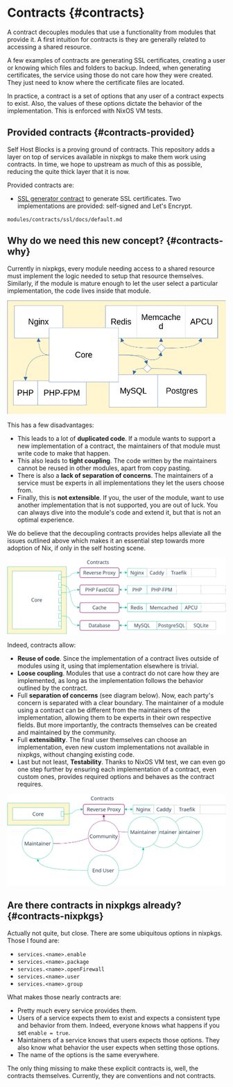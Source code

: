 # Contracts {#contracts}

A contract decouples modules that use a functionality from modules that provide it. A first
intuition for contracts is they are generally related to accessing a shared resource.

A few examples of contracts are generating SSL certificates, creating a user or knowing which files
and folders to backup. Indeed, when generating certificates, the service using those do not care how
they were created. They just need to know where the certificate files are located.

In practice, a contract is a set of options that any user of a contract expects to exist. Also, the
values of these options dictate the behavior of the implementation. This is enforced with NixOS VM
tests.

## Provided contracts {#contracts-provided}

Self Host Blocks is a proving ground of contracts. This repository adds a layer on top of services
available in nixpkgs to make them work using contracts. In time, we hope to upstream as much of this
as possible, reducing the quite thick layer that it is now.

Provided contracts are:

- [SSL generator contract](contracts-ssl.html) to generate SSL certificates. Two implementations are provided: self-signed and Let's Encrypt.

```{=include=} chapters html:into-file=//contracts-ssl.html
modules/contracts/ssl/docs/default.md
```

## Why do we need this new concept? {#contracts-why}

Currently in nixpkgs, every module needing access to a shared resource must implement the logic
needed to setup that resource themselves. Similarly, if the module is mature enough to let the user
select a particular implementation, the code lives inside that module.

![](./assets/contracts_before.png "A module composed of a core logic and a lot of peripheral logic.")

This has a few disadvantages:

- This leads to a lot of **duplicated code**. If a module wants to support a new implementation of a
contract, the maintainers of that module must write code to make that happen.
- This also leads to **tight coupling**. The code written by the maintainers cannot be reused in
  other modules, apart from copy pasting.
- There is also a **lack of separation of concerns**. The maintainers of a service must be experts
  in all implementations they let the users choose from.
- Finally, this is **not extensible**. If you, the user of the module, want to use another
  implementation that is not supported, you are out of luck. You can always dive into the module's
  code and extend it, but that is not an optimal experience.

We do believe that the decoupling contracts provides helps alleviate all the issues outlined above
which makes it an essential step towards more adoption of Nix, if only in the self hosting scene.

![](./assets/contracts_after.png "A module containing only logic using peripheral logic through contracts.")

Indeed, contracts allow:

- **Reuse of code**. Since the implementation of a contract lives outside of modules using it, using
  that implementation elsewhere is trivial.
- **Loose coupling**. Modules that use a contract do not care how they are implemented, as long as
  the implementation follows the behavior outlined by the contract.
- Full **separation of concerns** (see diagram below). Now, each party's concern is separated with a
  clear boundary. The maintainer of a module using a contract can be different from the maintainers
  of the implementation, allowing them to be experts in their own respective fields. But more
  importantly, the contracts themselves can be created and maintained by the community.
- Full **extensibility**. The final user themselves can choose an implementation, even new custom
  implementations not available in nixpkgs, without changing existing code.
- Last but not least, **Testability**. Thanks to NixOS VM test, we can even go one step further by
  ensuring each implementation of a contract, even custom ones, provides required options and
  behaves as the contract requires.

![](./assets/contracts_separationofconcerns.png "Separation of concerns thanks to contracts.")

## Are there contracts in nixpkgs already? {#contracts-nixpkgs}

Actually not quite, but close. There are some ubiquitous options in nixpkgs. Those I found are:

- `services.<name>.enable`
- `services.<name>.package`
- `services.<name>.openFirewall`
- `services.<name>.user`
- `services.<name>.group`

What makes those nearly contracts are:

- Pretty much every service provides them.
- Users of a service expects them to exist and expects a consistent type and behavior from them.
  Indeed, everyone knows what happens if you set `enable = true`.
- Maintainers of a service knows that users expects those options. They also know what behavior the
  user expects when setting those options.
- The name of the options is the same everywhere.

The only thing missing to make these explicit contracts is, well, the contracts themselves.
Currently, they are conventions and not contracts.
